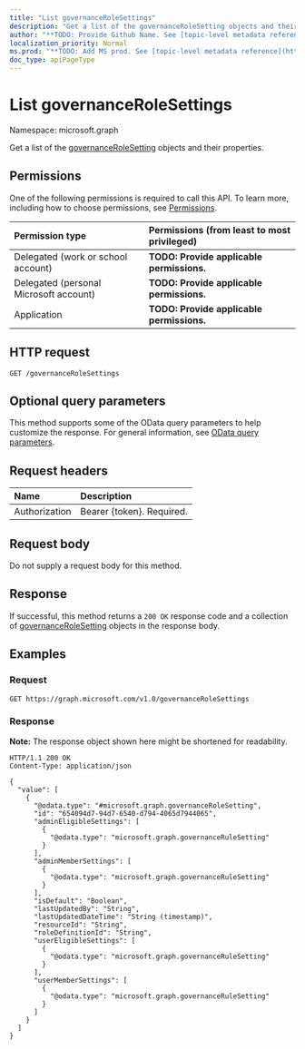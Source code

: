 ```yaml
---
title: "List governanceRoleSettings"
description: "Get a list of the governanceRoleSetting objects and their properties."
author: "**TODO: Provide Github Name. See [topic-level metadata reference](https://msgo.azurewebsites.net/add/document/guidelines/metadata.html#topic-level-metadata)**"
localization_priority: Normal
ms.prod: "**TODO: Add MS prod. See [topic-level metadata reference](https://msgo.azurewebsites.net/add/document/guidelines/metadata.html#topic-level-metadata)**"
doc_type: apiPageType
---
```


# List governanceRoleSettings
Namespace: microsoft.graph



Get a list of the [governanceRoleSetting](../resources/governancerolesetting.md) objects and their properties.

## Permissions
One of the following permissions is required to call this API. To learn more, including how to choose permissions, see [Permissions](/graph/permissions-reference).

|Permission type|Permissions (from least to most privileged)|
|:---|:---|
|Delegated (work or school account)|**TODO: Provide applicable permissions.**|
|Delegated (personal Microsoft account)|**TODO: Provide applicable permissions.**|
|Application|**TODO: Provide applicable permissions.**|

## HTTP request

<!-- {
  "blockType": "ignored"
}
-->
``` http
GET /governanceRoleSettings
```

## Optional query parameters
This method supports some of the OData query parameters to help customize the response. For general information, see [OData query parameters](/graph/query-parameters).

## Request headers
|Name|Description|
|:---|:---|
|Authorization|Bearer {token}. Required.|

## Request body
Do not supply a request body for this method.

## Response

If successful, this method returns a `200 OK` response code and a collection of [governanceRoleSetting](../resources/governancerolesetting.md) objects in the response body.

## Examples

### Request
<!-- {
  "blockType": "request",
  "name": "list_governancerolesetting"
}
-->
``` http
GET https://graph.microsoft.com/v1.0/governanceRoleSettings
```


### Response
**Note:** The response object shown here might be shortened for readability.
<!-- {
  "blockType": "response",
  "truncated": true,
  "@odata.type": "Collection(microsoft.graph.governanceRoleSetting)"
}
-->
``` http
HTTP/1.1 200 OK
Content-Type: application/json

{
  "value": [
    {
      "@odata.type": "#microsoft.graph.governanceRoleSetting",
      "id": "654094d7-94d7-6540-d794-4065d7944065",
      "adminEligibleSettings": [
        {
          "@odata.type": "microsoft.graph.governanceRuleSetting"
        }
      ],
      "adminMemberSettings": [
        {
          "@odata.type": "microsoft.graph.governanceRuleSetting"
        }
      ],
      "isDefault": "Boolean",
      "lastUpdatedBy": "String",
      "lastUpdatedDateTime": "String (timestamp)",
      "resourceId": "String",
      "roleDefinitionId": "String",
      "userEligibleSettings": [
        {
          "@odata.type": "microsoft.graph.governanceRuleSetting"
        }
      ],
      "userMemberSettings": [
        {
          "@odata.type": "microsoft.graph.governanceRuleSetting"
        }
      ]
    }
  ]
}
```

